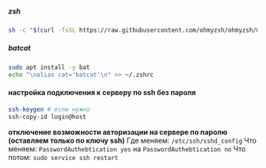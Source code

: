 ##### zsh
```bash
sh -c "$(curl -fsSL https://raw.githubusercontent.com/ohmyzsh/ohmyzsh/master/tools/install.sh)"
```
##### batcat
```bash
sudo apt install -y bat
echo "\nalias cat='batcat'\n" >> ~/.zshrc
```
#### настройка подключения к серверу по ssh без пароля
```bash
ssh-keygen # если нужно 
ssh-copy-id login@host
```

**отключение возможности авторизации на сервере по паролю (оставляем только по ключу ssh)**
Где меняем: `/etc/ssh/sshd_config`
Что меняем: `PasswordAuthebtication yes` на `PasswordAuthebtication no`
Что потом: `sudo service ssh restart`
